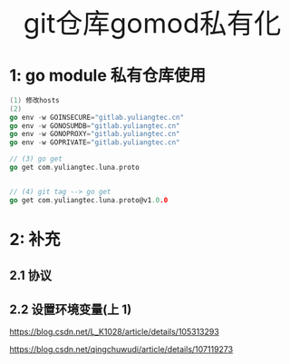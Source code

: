 
<div align="center"><font size="35">git仓库gomod私有化</font></div>

# 1: go module 私有仓库使用

```go
(1) 修改hosts
(2)
go env -w GOINSECURE="gitlab.yuliangtec.cn"
go env -w GONOSUMDB="gitlab.yuliangtec.cn"
go env -w GONOPROXY="gitlab.yuliangtec.cn"
go env -w GOPRIVATE="gitlab.yuliangtec.cn"

// (3) go get
go get com.yuliangtec.luna.proto


// (4) git tag --> go get
go get com.yuliangtec.luna.proto@v1.0.0
```

# 2: 补充

## 2.1 协议

## 2.2 设置环境变量(上 1)

https://blog.csdn.net/L_K1028/article/details/105313293

https://blog.csdn.net/qingchuwudi/article/details/107119273
